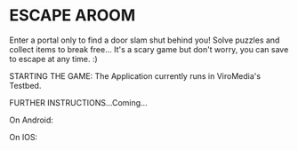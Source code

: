 # ESCAPE AROOM

Enter a portal only to find a door slam shut behind you! Solve puzzles and collect items to break free...
It's a scary game but don't worry, you can save to escape at any time. :)

STARTING THE GAME:
The Application currently runs in ViroMedia's Testbed.

FURTHER INSTRUCTIONS...Coming...

On Android:

On IOS:
